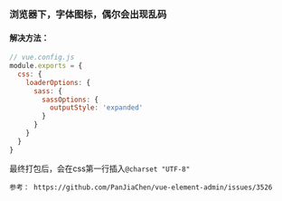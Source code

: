 
### 浏览器下，字体图标，偶尔会出现乱码

#### 解决方法：
```javascript
// vue.config.js
module.exports = {
  css: {
    loaderOptions: {
      sass: {
        sassOptions: {
          outputStyle: 'expanded'
        }
      }
    }
  }
}
```

最终打包后，会在css第一行插入```@charset "UTF-8"```

`参考： https://github.com/PanJiaChen/vue-element-admin/issues/3526`
